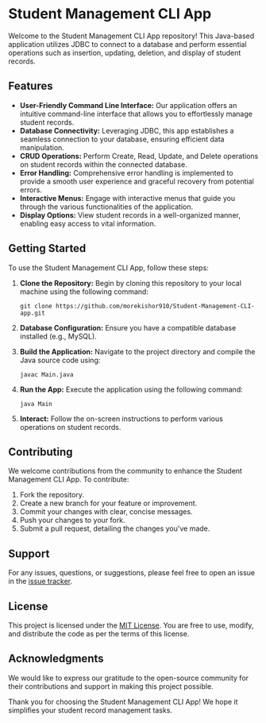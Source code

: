 # Student Management CLI App

Welcome to the Student Management CLI App repository! This Java-based application utilizes JDBC to connect to a database and perform essential operations such as insertion, updating, deletion, and display of student records.

## Features

- **User-Friendly Command Line Interface:** Our application offers an intuitive command-line interface that allows you to effortlessly manage student records.
- **Database Connectivity:** Leveraging JDBC, this app establishes a seamless connection to your database, ensuring efficient data manipulation.
- **CRUD Operations:** Perform Create, Read, Update, and Delete operations on student records within the connected database.
- **Error Handling:** Comprehensive error handling is implemented to provide a smooth user experience and graceful recovery from potential errors.
- **Interactive Menus:** Engage with interactive menus that guide you through the various functionalities of the application.
- **Display Options:** View student records in a well-organized manner, enabling easy access to vital information.

## Getting Started

To use the Student Management CLI App, follow these steps:

1. **Clone the Repository:** Begin by cloning this repository to your local machine using the following command:
   
   ```
   git clone https://github.com/morekishor910/Student-Management-CLI-app.git
   ```

2. **Database Configuration:** Ensure you have a compatible database installed (e.g., MySQL).

3. **Build the Application:** Navigate to the project directory and compile the Java source code using:

   ```
   javac Main.java
   ```

4. **Run the App:** Execute the application using the following command:

   ```
   java Main
   ```

5. **Interact:** Follow the on-screen instructions to perform various operations on student records.

## Contributing

We welcome contributions from the community to enhance the Student Management CLI App. To contribute:

1. Fork the repository.
2. Create a new branch for your feature or improvement.
3. Commit your changes with clear, concise messages.
4. Push your changes to your fork.
5. Submit a pull request, detailing the changes you've made.

## Support

For any issues, questions, or suggestions, please feel free to open an issue in the [issue tracker](https://github.com/your-username/Student-Management-CLI-app/issues).

## License

This project is licensed under the [MIT License](LICENSE). You are free to use, modify, and distribute the code as per the terms of this license.

## Acknowledgments

We would like to express our gratitude to the open-source community for their contributions and support in making this project possible.

Thank you for choosing the Student Management CLI App! We hope it simplifies your student record management tasks.
